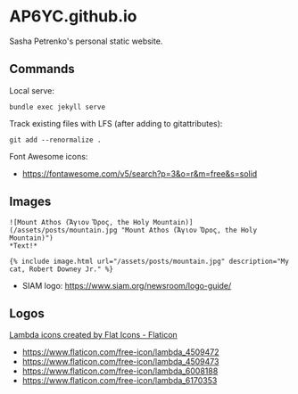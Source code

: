 # AP6YC.github.io

Sasha Petrenko's personal static website.

## Commands

Local serve:

```shell
bundle exec jekyll serve
```

Track existing files with LFS (after adding to gitattributes):

```shell
git add --renormalize .
```

Font Awesome icons:
- https://fontawesome.com/v5/search?p=3&o=r&m=free&s=solid

## Images

```shell
![Mount Athos (Ἅγιον Ὄρος, the Holy Mountain)](/assets/posts/mountain.jpg "Mount Athos (Ἅγιον Ὄρος, the Holy Mountain)")
*Text!*

{% include image.html url="/assets/posts/mountain.jpg" description="My cat, Robert Downey Jr." %}
```

- SIAM logo: https://www.siam.org/newsroom/logo-guide/

## Logos

<a href="https://www.flaticon.com/free-icons/lambda" title="lambda icons">Lambda icons created by Flat Icons - Flaticon</a>

- https://www.flaticon.com/free-icon/lambda_4509472
- https://www.flaticon.com/free-icon/lambda_4509473
- https://www.flaticon.com/free-icon/lambda_6008188
- https://www.flaticon.com/free-icon/lambda_6170353

